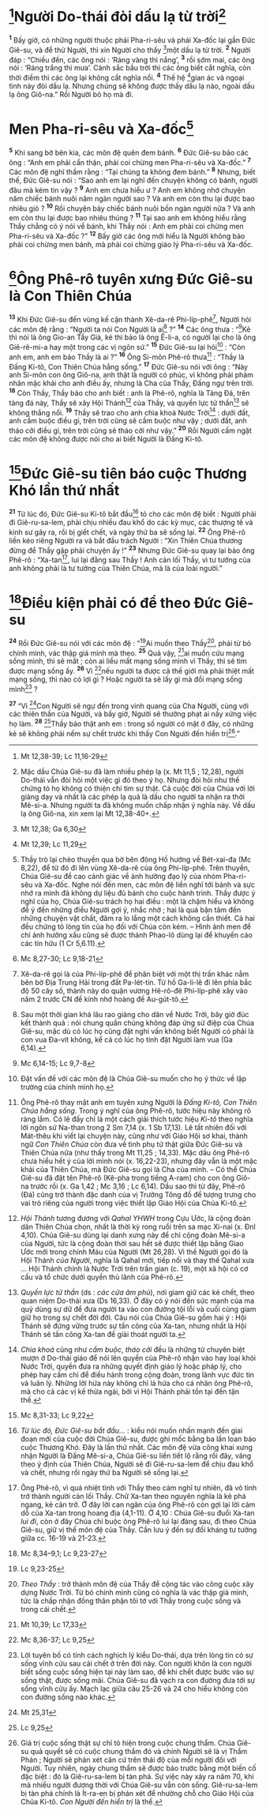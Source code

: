 # [^1*]Người Do-thái đòi dấu lạ từ trời[^1]
<sup><b>1</b></sup> Bấy giờ, có những người thuộc phái Pha-ri-sêu và phái Xa-đốc lại gần Đức Giê-su, và để thử Người, thì xin Người cho thấy [^2*]một dấu lạ từ trời. <sup><b>2</b></sup> Người đáp : “Chiều đến, các ông nói : ‘Ráng vàng thì nắng’, <sup><b>3</b></sup> rồi sớm mai, các ông nói : ‘Ráng trắng thì mưa’. Cảnh sắc bầu trời thì các ông biết cắt nghĩa, còn thời điềm thì các ông lại không cắt nghĩa nổi. <sup><b>4</b></sup> Thế hệ [^3*]gian ác và ngoại tình này đòi dấu lạ. Nhưng chúng sẽ không được thấy dấu lạ nào, ngoài dấu lạ ông Giô-na.” Rồi Người bỏ họ mà đi.

# Men Pha-ri-sêu và Xa-đốc[^2]
<sup><b>5</b></sup> Khi sang bờ bên kia, các môn đệ quên đem bánh. <sup><b>6</b></sup> Đức Giê-su bảo các ông : “Anh em phải cẩn thận, phải coi chừng men Pha-ri-sêu và Xa-đốc.” <sup><b>7</b></sup> Các môn đệ nghĩ thầm rằng : “Tại chúng ta không đem bánh.” <sup><b>8</b></sup> Nhưng, biết thế, Đức Giê-su nói : “Sao anh em lại nghĩ đến chuyện không có bánh, người đâu mà kém tin vậy ? <sup><b>9</b></sup> Anh em chưa hiểu ư ? Anh em không nhớ chuyện năm chiếc bánh nuôi năm ngàn người sao ? Và anh em còn thu lại được bao nhiêu giỏ ? <sup><b>10</b></sup> Rồi chuyện bảy chiếc bánh nuôi bốn ngàn người nữa ? Và anh em còn thu lại được bao nhiêu thúng ? <sup><b>11</b></sup> Tại sao anh em không hiểu rằng Thầy chẳng có ý nói về bánh, khi Thầy nói : Anh em phải coi chừng men Pha-ri-sêu và Xa-đốc ?” <sup><b>12</b></sup> Bấy giờ các ông mới hiểu là Người không bảo phải coi chừng men bánh, mà phải coi chừng giáo lý Pha-ri-sêu và Xa-đốc.

# [^4*]Ông Phê-rô tuyên xưng Đức Giê-su là Con Thiên Chúa
<sup><b>13</b></sup> Khi Đức Giê-su đến vùng kế cận thành Xê-da-rê Phi-líp-phê[^3], Người hỏi các môn đệ rằng : “Người ta nói Con Người là ai[^4] ?” <sup><b>14</b></sup> Các ông thưa : “[^5*]Kẻ thì nói là ông Gio-an Tẩy Giả, kẻ thì bảo là ông Ê-li-a, có người lại cho là ông Giê-rê-mi-a hay một trong các vị ngôn sứ.” <sup><b>15</b></sup> Đức Giê-su lại hỏi[^5] : “Còn anh em, anh em bảo Thầy là ai ?” <sup><b>16</b></sup> Ông Si-môn Phê-rô thưa[^6] : “Thầy là Đấng Ki-tô, Con Thiên Chúa hằng sống.” <sup><b>17</b></sup> Đức Giê-su nói với ông : “Này anh Si-môn con ông Giô-na, anh thật là người có phúc, vì không phải phàm nhân mặc khải cho anh điều ấy, nhưng là Cha của Thầy, Đấng ngự trên trời. <sup><b>18</b></sup> Còn Thầy, Thầy bảo cho anh biết : anh là Phê-rô, nghĩa là Tảng Đá, trên tảng đá này, Thầy sẽ xây Hội Thánh[^7] của Thầy, và quyền lực tử thần[^8] sẽ không thắng nổi. <sup><b>19</b></sup> Thầy sẽ trao cho anh chìa khoá Nước Trời[^9] : dưới đất, anh cầm buộc điều gì, trên trời cũng sẽ cầm buộc như vậy ; dưới đất, anh tháo cởi điều gì, trên trời cũng sẽ tháo cởi như vậy.” <sup><b>20</b></sup> Rồi Người cấm ngặt các môn đệ không được nói cho ai biết Người là Đấng Ki-tô.

# [^6*]Đức Giê-su tiên báo cuộc Thương Khó lần thứ nhất
<sup><b>21</b></sup> Từ lúc đó, Đức Giê-su Ki-tô bắt đầu[^10] tỏ cho các môn đệ biết : Người phải đi Giê-ru-sa-lem, phải chịu nhiều đau khổ do các kỳ mục, các thượng tế và kinh sư gây ra, rồi bị giết chết, và ngày thứ ba sẽ sống lại. <sup><b>22</b></sup> Ông Phê-rô liền kéo riêng Người ra và bắt đầu trách Người : “Xin Thiên Chúa thương đừng để Thầy gặp phải chuyện ấy !” <sup><b>23</b></sup> Nhưng Đức Giê-su quay lại bảo ông Phê-rô : “Xa-tan[^11], lui lại đằng sau Thầy ! Anh cản lối Thầy, vì tư tưởng của anh không phải là tư tưởng của Thiên Chúa, mà là của loài người.”

# [^7*]Điều kiện phải có để theo Đức Giê-su
<sup><b>24</b></sup> Rồi Đức Giê-su nói với các môn đệ : “[^8*]Ai muốn theo Thầy[^12], phải từ bỏ chính mình, vác thập giá mình mà theo. <sup><b>25</b></sup> Quả vậy, [^9*]ai muốn cứu mạng sống mình, thì sẽ mất ; còn ai liều mất mạng sống mình vì Thầy, thì sẽ tìm được mạng sống ấy. <sup><b>26</b></sup> Vì [^10*]nếu người ta được cả thế giới mà phải thiệt mất mạng sống, thì nào có lợi gì ? Hoặc người ta sẽ lấy gì mà đổi mạng sống mình[^13] ?

<sup><b>27</b></sup> “Vì [^11*]Con Người sẽ ngự đến trong vinh quang của Cha Người, cùng với các thiên thần của Người, và bấy giờ, Người sẽ thưởng phạt ai nấy xứng việc họ làm. <sup><b>28</b></sup> [^12*]Thầy bảo thật anh em : trong số người có mặt ở đây, có những kẻ sẽ không phải nếm sự chết trước khi thấy Con Người đến hiển trị[^14].”

[^1]: Mặc dầu Chúa Giê-su đã làm nhiều phép lạ (x. Mt 11,5 ; 12,28), người Do-thái vẫn đòi hỏi một việc gì đó theo ý họ. Nhưng đòi hỏi như thế chứng tỏ họ không có thiện chí tìm sự thật. Cả cuộc đời của Chúa với lời giảng dạy và nhất là các phép lạ quả là dấu cho người ta nhận ra thời Mê-si-a. Nhưng người ta đã không muốn chấp nhận ý nghĩa này. Về dấu lạ ông Giô-na, xin xem lại Mt 12,38-40+.
[^2]: Thầy trò lại chèo thuyền qua bờ bên đông Hồ hướng về Bét-xai-đa (Mc 8,22), để từ đó đi lên vùng Xê-da-rê của ông Phi-líp-phê. Trên thuyền, Chúa Giê-su đề cao cảnh giác về ảnh hưởng đạo lý của nhóm Pha-ri-sêu và Xa-đốc. Nghe nói đến men, các môn đệ liền nghĩ tới bánh và sực nhớ ra mình đã không dự liệu đủ bánh cho cuộc hành trình. Thấy được ý nghĩ của họ, Chúa Giê-su trách họ hai điều : một là chậm hiểu và không để ý đến những điều Người gợi ý, nhắc nhở ; hai là quá bận tâm đến những chuyện vật chất, đâm ra lo lắng một cách không cần thiết. Cả hai đều chứng tỏ lòng tin của họ đối với Chúa còn kém. – Hình ảnh men để chỉ ảnh hưởng xấu cũng sẽ được thánh Phao-lô dùng lại để khuyến cáo các tín hữu (1 Cr 5,6.11).
[^3]: Xê-da-rê gọi là của Phi-líp-phê để phân biệt với một thị trấn khác nằm bên bờ Địa Trung Hải trong đất Pa-lét-tin. Từ hồ Ga-li-lê đi lên phía bắc độ 50 cây số, thành này do quận vương Hê-rô-đê Phi-líp-phê xây vào năm 2 trước CN để kính nhớ hoàng đế Au-gút-tô.
[^4]: Sau một thời gian khá lâu rao giảng cho dân về Nước Trời, bây giờ đúc kết thành quả : nói chung quần chúng không đáp ứng sứ điệp của Chúa Giê-su, mặc dù có lúc họ cũng đặt nghi vấn không biết Người có phải là con vua Đa-vít không, kể cả có lúc họ tính đặt Người làm vua (Ga 6,14).
[^5]: Đặt vấn đề với các môn đệ là Chúa Giê-su muốn cho họ ý thức về lập trường của chính mình họ.
[^6]: Ông Phê-rô thay mặt anh em tuyên xưng Người là <i>Đấng Ki-tô, Con Thiên Chúa hằng sống</i>. Trong ý nghĩ của ông Phê-rô, tước hiệu này không rõ ràng lắm. Có lẽ đấy chỉ là một cách giải thích tước hiệu <i>Ki-tô</i> theo nghĩa lời ngôn sứ Na-than trong 2 Sm 7,14 (x. 1 Sb 17,13). Lẽ tất nhiên đối với Mát-thêu khi viết lại chuyện này, cũng như với Giáo Hội sơ khai, thành ngữ <i>Con Thiên Chúa</i> còn đưa về tình phụ tử thật giữa Đức Giê-su và Thiên Chúa nữa (như thấy trong Mt 11,25 ; 14,33). Mặc dầu ông Phê-rô chưa hiểu hết ý của lời mình nói (x. 16,22-23), nhưng đây vẫn là một mặc khải của Thiên Chúa, mà Đức Giê-su gọi là Cha của mình. – Có thể Chúa Giê-su đã đặt tên Phê-rô (Kê-pha trong tiếng A-ram) cho con ông Giô-na trước rồi (x. Ga 1,42 ; Mc 3,16 ; Lc 6,14). Dầu sao thì từ đây, Phê-rô (Đá) cũng trở thành đặc danh của vị Trưởng Tông đồ để tượng trưng cho vai trò riêng của người trong việc thiết lập Giáo Hội của Chúa Ki-tô.
[^7]: <i>Hội Thánh</i> tương đương với <i>Qahal YHWH</i> trong Cựu Ước, là cộng đoàn dân Thiên Chúa chọn, nhất là thời kỳ rong ruổi trên sa mạc Xi-nai (x. Đnl 4,10). Chúa Giê-su dùng lại danh xưng này để chỉ cộng đoàn Mê-si-a của Người, tức là cộng đoàn thời sau hết sẽ được thiết lập bằng Giao Ước mới trong chính Máu của Người (Mt 26,28). Vì thế Người gọi đó là Hội Thánh <i>của Người</i>, nghĩa là Qahal mới, tiếp nối và thay thế Qahal xưa ... Hội Thánh chính là Nước Trời trên trần gian (c. 19), một xã hội có cơ cấu và tổ chức dưới quyền thủ lãnh của Phê-rô.
[^8]: <i>Quyền lực tử thần</i> (ds : <i>các cửa âm phủ</i>), nơi giam giữ các kẻ chết, theo quan niệm Do-thái xưa (Ds 16,33). Ở đây có ý nói đến sức mạnh của ma quỷ dùng sự dữ để đưa người ta vào con đường tội lỗi và cuối cùng giam giữ họ trong sự chết đời đời. Câu nói của Chúa Giê-su gồm hai ý : Hội Thánh sẽ đứng vững trước sự tấn công của Xa-tan, nhưng nhất là Hội Thánh sẽ tấn công Xa-tan để giải thoát người ta.
[^9]: <i>Chìa khoá</i> cũng như <i>cầm buộc</i>, <i>tháo cởi</i> đều là những từ chuyên biệt mượn ở Do-thái giáo để nói lên quyền của Phê-rô nhận vào hay loại khỏi Nước Trời, quyền đưa ra những quyết định giáo lý hoặc pháp lý, cho phép hay cấm chỉ để điều hành trong cộng đoàn, trong lãnh vực đức tin và luân lý. Những lời hứa này không chỉ là hứa cho cá nhân ông Phê-rô, mà cho cả các vị kế thừa ngài, bởi vì Hội Thánh phải tồn tại đến tận thế.
[^10]: <i>Từ lúc đó, Đức Giê-su bắt đầu...</i> : kiểu nói muốn nhấn mạnh đến giai đoạn mới của cuộc đời Chúa Giê-su, được ghi mốc bằng ba lần loan báo cuộc Thương Khó. Đây là lần thứ nhất. Các môn đệ vừa công khai xưng nhận Người là Đấng Mê-si-a, Chúa Giê-su liền tiết lộ rằng rồi đây, vâng theo ý định của Thiên Chúa, Người sẽ đi Giê-ru-sa-lem để chịu đau khổ và chết, nhưng rồi ngày thứ ba Người sẽ sống lại.
[^11]: Ông Phê-rô, vì quá nhiệt tình với Thầy theo cảm nghĩ tự nhiên, đã vô tình trở thành người cản lối Thầy. Chữ Xa-tan theo nguyên nghĩa là kẻ phá ngang, kẻ cản trở. Ở đây lời can ngăn của ông Phê-rô còn gợi lại lời cám dỗ của Xa-tan trong hoang địa (4,1-11). Ở 4,10 : Chúa Giê-su đuổi Xa-tan <i>lui đi</i>, còn ở đây Chúa chỉ buộc ông Phê-rô lui lại đàng sau, đi theo Chúa Giê-su, giữ vị thế môn đệ của Thầy. Cần lưu ý đến sự đối kháng tư tưởng giữa cc. 16-19 và 21-23.
[^12]: <i>Theo Thầy</i> : trở thành môn đệ của Thầy để cộng tác vào công cuộc xây dựng Nước Trời. Từ bỏ chính mình cũng có nghĩa là vác thập giá mình, tức là chấp nhận đồng thân phận tôi tớ với Thầy trong cuộc sống và trong cái chết.
[^13]: Lời tuyên bố có tính cách nghịch lý kiểu Do-thái, dựa trên lòng tin có sự sống vĩnh cửu sau cái chết ở trên đời này. Con người khôn là con người biết sống cuộc sống hiện tại này làm sao, để khi chết được bước vào sự sống thật, được sống mãi. Chúa Giê-su đã vạch ra con đường đưa tới sự sống vĩnh cửu ấy. Mạch lạc giữa câu 25-26 và 24 cho hiểu không còn con đường sống nào khác.
[^14]: Giá trị cuộc sống thật sự chỉ tỏ hiện trong cuộc chung thẩm. Chúa Giê-su quả quyết sẽ có cuộc chung thẩm đó và chính Người sẽ là vị Thẩm Phán ; Người sẽ phán xét căn cứ trên thái độ của mỗi người đối với Người. Tuy nhiên, ngày chung thẩm sẽ được báo trước bằng một biến cố đặc biệt : đó là Giê-ru-sa-lem bị tàn phá. Sự việc này xảy ra năm 70, khi mà nhiều người đương thời với Chúa Giê-su vẫn còn sống. Giê-ru-sa-lem bị tàn phá chính là Ít-ra-en bị phán xét để nhường chỗ cho Giáo Hội của Chúa Ki-tô. <i>Con Người đến hiển trị</i> là thế.
[^1*]: Mt 12,38-39; Lc 11,16-29
[^2*]: Mt 12,38; Ga 6,30
[^3*]: Mt 12,39; Lc 11,29
[^4*]: Mc 8,27-30; Lc 9,18-21
[^5*]: Mc 6,14-15; Lc 9,7-8
[^6*]: Mc 8,31-33; Lc 9,22
[^7*]: Mc 8,34–9,1; Lc 9,23-27
[^8*]: Lc 9,23-25
[^9*]: Mt 10,39; Lc 17,33
[^10*]: Mc 8,36-37; Lc 9,25
[^11*]: Mt 25,31
[^12*]: Lc 9,25
